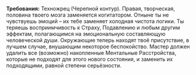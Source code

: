 **Требования:** Техножрец (Черепной контур).
Правая, творческая, половина твоего мозга заменяется когитатором. Отныне ты не чувствуешь эмоций – их тебе заменяет холодная чистота логики. Ты теряешь восприимчивость к Страху, Подавлению и любым другим эффектам, полагающимся на эмоциональную составляющую человеческой души. Окружающие теперь находят твоё присутствие, в лучшем случае, внушающим некоторое беспокойство. Мастер должен удалить все (возможно) накопленные Ментальные Расстройства, которые не подходят для этого нового состояния, и заменить их подходящими, равной степени серьёзности.